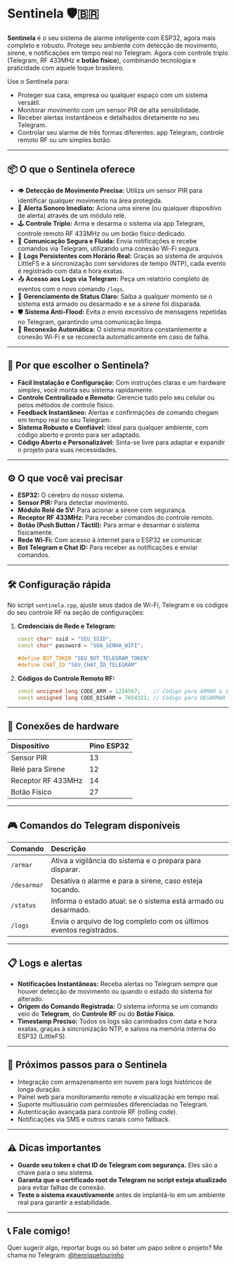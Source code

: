 # Sentinela 🛡️🇧🇷

**Sentinela** é o seu sistema de alarme inteligente com ESP32, agora mais completo e robusto. Protege seu ambiente com detecção de movimento, sirene, e notificações em tempo real no Telegram. Agora com controle triplo (Telegram, RF 433MHz e **botão físico**), combinando tecnologia e praticidade com aquele toque brasileiro.

Use o Sentinela para:

* Proteger sua casa, empresa ou qualquer espaço com um sistema versátil.
* Monitorar movimento com um sensor PIR de alta sensibilidade.
* Receber alertas instantâneos e detalhados diretamente no seu Telegram.
* Controlar seu alarme de três formas diferentes: app Telegram, controle remoto RF ou um simples botão.

---

## 📦 O que o Sentinela oferece

* 👁️ **Detecção de Movimento Precisa:** Utiliza um sensor PIR para identificar qualquer movimento na área protegida.
* 🔔 **Alerta Sonoro Imediato:** Aciona uma sirene (ou qualquer dispositivo de alerta) através de um módulo relé.
* 🕹️ **Controle Triplo:** Arma e desarma o sistema via app Telegram, controle remoto RF 433MHz ou um botão físico dedicado.
* 📲 **Comunicação Segura e Fluida:** Envia notificações e recebe comandos via Telegram, utilizando uma conexão Wi-Fi segura.
* 💾 **Logs Persistentes com Horário Real:** Graças ao sistema de arquivos LittleFS e à sincronização com servidores de tempo (NTP), cada evento é registrado com data e hora exatas.
* 📤 **Acesso aos Logs via Telegram:** Peça um relatório completo de eventos com o novo comando `/logs`.
* 🔄 **Gerenciamento de Status Claro:** Saiba a qualquer momento se o sistema está armado ou desarmado e se a sirene foi disparada.
* 🛡️ **Sistema Anti-Flood:** Evita o envio excessivo de mensagens repetidas no Telegram, garantindo uma comunicação limpa.
* 🔧 **Reconexão Automática:** O sistema monitora constantemente a conexão Wi-Fi e se reconecta automaticamente em caso de falha.

---

## 🚀 Por que escolher o Sentinela?

* **Fácil Instalação e Configuração:** Com instruções claras e um hardware simples, você monta seu sistema rapidamente.
* **Controle Centralizado e Remoto:** Gerencie tudo pelo seu celular ou pelos métodos de controle físico.
* **Feedback Instantâneo:** Alertas e confirmações de comando chegam em tempo real no seu Telegram.
* **Sistema Robusto e Confiável:** Ideal para qualquer ambiente, com código aberto e pronto para ser adaptado.
* **Código Aberto e Personalizável:** Sinta-se livre para adaptar e expandir o projeto para suas necessidades.

---

## ⚙️ O que você vai precisar

* **ESP32:** O cérebro do nosso sistema.
* **Sensor PIR:** Para detectar movimento.
* **Módulo Relé de 5V:** Para acionar a sirene com segurança.
* **Receptor RF 433MHz:** Para receber comandos do controle remoto.
* **Botão (Push Button / Táctil):** Para armar e desarmar o sistema fisicamente.
* **Rede Wi-Fi:** Com acesso à internet para o ESP32 se comunicar.
* **Bot Telegram e Chat ID:** Para receber as notificações e enviar comandos.

---

## 🛠️ Configuração rápida

No script `sentinela.cpp`, ajuste seus dados de Wi-Fi, Telegram e os códigos do seu controle RF na seção de configurações:

1.  **Credenciais de Rede e Telegram:**
    ```cpp
    const char* ssid = "SEU_SSID";
    const char* password = "SUA_SENHA_WIFI";

    #define BOT_TOKEN "SEU_BOT_TELEGRAM_TOKEN"
    #define CHAT_ID "SEU_CHAT_ID_TELEGRAM"
    ```

2.  **Códigos do Controle Remoto RF:**
    ```cpp
    const unsigned long CODE_ARM = 1234567;    // Código para ARMAR o sistema
    const unsigned long CODE_DISARM = 7654321; // Código para DESARMAR o sistema
    ```

---

## 🔌 Conexões de hardware

| Dispositivo | Pino ESP32 |
| :--- | :--- |
| Sensor PIR | 13 |
| Relé para Sirene | 12 |
| Receptor RF 433MHz | 14 |
| Botão Físico | 27 |

---

## 🎮 Comandos do Telegram disponíveis

| Comando | Descrição |
| :--- | :--- |
| `/armar` | Ativa a vigilância do sistema e o prepara para disparar. |
| `/desarmar` | Desativa o alarme e para a sirene, caso esteja tocando. |
| `/status` | Informa o estado atual: se o sistema está armado ou desarmado. |
| `/logs` | Envia o arquivo de log completo com os últimos eventos registrados. |

---

## 📋 Logs e alertas

* **Notificações Instantâneas:** Receba alertas no Telegram sempre que houver detecção de movimento ou quando o estado do sistema for alterado.
* **Origem do Comando Registrada:** O sistema informa se um comando veio do **Telegram**, do **Controle RF** ou do **Botão Físico**.
* **Timestamp Preciso:** Todos os logs são carimbados com data e hora exatas, graças à sincronização NTP, e salvos na memória interna do ESP32 (LittleFS).

---

## 🔮 Próximos passos para o Sentinela

* Integração com armazenamento em nuvem para logs históricos de longa duração.
* Painel web para monitoramento remoto e visualização em tempo real.
* Suporte multiusuário com permissões diferenciadas no Telegram.
* Autenticação avançada para controle RF (rolling code).
* Notificações via SMS e outros canais como fallback.

---

## ⚠️ Dicas importantes

* **Guarde seu token e chat ID do Telegram com segurança.** Eles são a chave para o seu sistema.
* **Garanta que o certificado root do Telegram no script esteja atualizado** para evitar falhas de conexão.
* **Teste o sistema exaustivamente** antes de implantá-lo em um ambiente real para garantir a estabilidade.

---

## 📞 Fale comigo!

Quer sugerir algo, reportar bugs ou só bater um papo sobre o projeto? Me chama no Telegram: [@henriquetourinho](https://t.me/henriquetourinho)